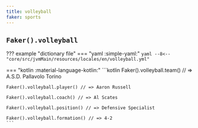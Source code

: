 ```yaml
---
title: volleyball
faker: sports
---
```


## `Faker().volleyball`

??? example "dictionary file"
    === "yaml :simple-yaml:"
        ```yaml
        --8<-- "core/src/jvmMain/resources/locales/en/volleyball.yml"
        ```

=== "kotlin :material-language-kotlin:"
    ```kotlin
    Faker().volleyball.team() // => A.S.D. Pallavolo Torino

    Faker().volleyball.player() // => Aaron Russell

    Faker().volleyball.coach() // => Al Scates

    Faker().volleyball.position() // => Defensive Specialist

    Faker().volleyball.formation() // => 4-2
    ```

